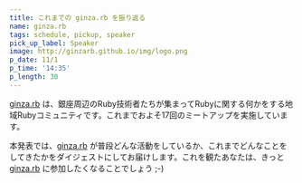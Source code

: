 ```yaml
---
title: これまでの ginza.rb を振り返る
name: ginza.rb
tags: schedule, pickup, speaker
pick_up_label: Speaker
image: http://ginzarb.github.io/img/logo.png
p_date: 11/1
p_time: '14:35'
p_length: 30
---
```


[ginza.rb](http://ginzarb.github.io/) は、銀座周辺のRuby技術者たちが集まってRubyに関する何かをする地域Rubyコミュニティです。これまでおよそ17回のミートアップを実施しています。

本発表では、[ginza.rb](http://ginzarb.github.io/) が普段どんな活動をしているか、これまでどんなことをしてきたかをダイジェストにしてお届けします。これを観たあなたは、きっと [ginza.rb](http://ginzarb.github.io/) に参加したくなることでしょう ;-)
